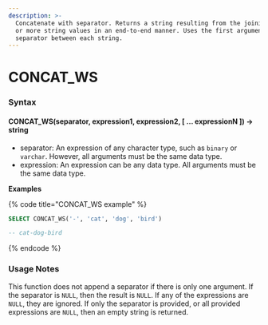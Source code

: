 ```yaml
---
description: >-
  Concatenate with separator. Returns a string resulting from the joining of two
  or more string values in an end-to-end manner. Uses the first argument as the
  separator between each string.
---
```


# CONCAT\_WS

### Syntax <a href="#syntax" id="syntax"></a>

#### CONCAT\_WS(separator, expression1, expression2, \[ … expressionN ]) → string <a href="#concat_wsseparator-expression1-expression2---expressionn---string" id="concat_wsseparator-expression1-expression2---expressionn---string"></a>

* separator: An expression of any character type, such as `binary` or `varchar`. However, all arguments must be the same data type.
* expression: An expression can be any data type. All arguments must be the same data type.

**Examples**

{% code title="CONCAT_WS example" %}
```sql
SELECT CONCAT_WS('-', 'cat', 'dog', 'bird')

-- cat-dog-bird
```
{% endcode %}

### Usage Notes <a href="#usage-notes" id="usage-notes"></a>

This function does not append a separator if there is only one argument. If the separator is `NULL`, then the result is `NULL`. If any of the expressions are `NULL`, they are ignored. If only the separator is provided, or all provided expressions are `NULL`, then an empty string is returned.

